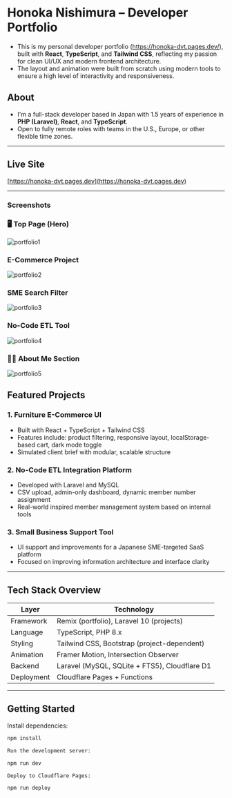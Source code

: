 # Honoka Nishimura – Developer Portfolio

- This is my personal developer portfolio (https://honoka-dvt.pages.dev/), built with **React**, **TypeScript**, and **Tailwind CSS**, reflecting my passion for clean UI/UX and modern frontend architecture.
- The layout and animation were built from scratch using modern tools to ensure a high level of interactivity and responsiveness.

## About

- I'm a full-stack developer based in Japan with 1.5 years of experience in **PHP (Laravel)**, **React**, and **TypeScript**.  
- Open to fully remote roles with teams in the U.S., Europe, or other flexible time zones.


---

## Live Site

[https://honoka-dvt.pages.dev](https://honoka-dvt.pages.dev)

---

### Screenshots

### 🖥️ Top Page (Hero)
![portfolio1](./app/assets/portfolio1.png)

### E-Commerce Project
![portfolio2](./app/assets/portfolio2.png)

### SME Search Filter
![portfolio3](./app/assets/portfolio3.png)

### No-Code ETL Tool
![portfolio4](./app/assets/portfolio4.png)

### 👩‍💻 About Me Section
![portfolio5](./app/assets/portfolio5.png)

## Featured Projects

### 1. Furniture E-Commerce UI
- Built with React + TypeScript + Tailwind CSS
- Features include: product filtering, responsive layout, localStorage-based cart, dark mode toggle
- Simulated client brief with modular, scalable structure

### 2. No-Code ETL Integration Platform
- Developed with Laravel and MySQL
- CSV upload, admin-only dashboard, dynamic member number assignment
- Real-world inspired member management system based on internal tools

### 3. Small Business Support Tool
- UI support and improvements for a Japanese SME-targeted SaaS platform
- Focused on improving information architecture and interface clarity


---

## Tech Stack Overview

| Layer         | Technology                                                  |
|---------------|--------------------------------------------------------------|
| Framework     | Remix (portfolio), Laravel 10 (projects)                     |
| Language      | TypeScript, PHP 8.x                                          |
| Styling       | Tailwind CSS, Bootstrap (project-dependent)                 |
| Animation     | Framer Motion, Intersection Observer                         |
| Backend       | Laravel (MySQL, SQLite + FTS5), Cloudflare D1                |
| Deployment    | Cloudflare Pages + Functions                                 |

---

## Getting Started

Install dependencies:

```bash
npm install

Run the development server:

npm run dev

Deploy to Cloudflare Pages:

npm run deploy
